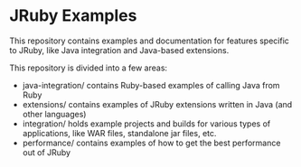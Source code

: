 JRuby Examples
==============

This repository contains examples and documentation for features specific to JRuby, like Java integration and Java-based extensions.

This repository is divided into a few areas:

* java-integration/ contains Ruby-based examples of calling Java from Ruby
* extensions/ contains examples of JRuby extensions written in Java (and other languages)
* integration/ holds example projects and builds for various types of applications, like WAR files, standalone jar files, etc.
* performance/ contains examples of how to get the best performance out of JRuby
